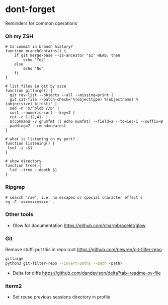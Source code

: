 # dont-forget
Reminders for common operations

### Oh my ZSH

```
# Is commit in branch history?
function branchContains() {
    if git merge-base --is-ancestor "$1" HEAD; then
        echo "Yes"
    else
        echo "No"
    fi
}

# list files in git by size
function gitlarge() {
  git rev-list --objects --all --missing=print |
  git cat-file --batch-check='%(objecttype) %(objectname) %(objectsize) %(rest)' |
  sed -n 's/^blob //p' |
  sort --numeric-sort --key=2 |
  cut -c 1-12,41- |
  $(command -v gnumfmt || echo numfmt) --field=2 --to=iec-i --suffix=B --padding=7 --round=nearest
}

# what is listening on my port?
function listening() {
 lsof -i :$1
}

# show directory
function tree(){
  lsd --tree --depth $1
}
```

### Ripgrep

```
# search 'raw', i.e. no escapes or special character effect s
rg -F 'xxxxxxxxxxxx' .
```

### Other tools

- Glow for documentation https://github.com/charmbracelet/glow


### Git

Remove stuff: put this in repo root https://github.com/newren/git-filter-repo

```bash
gitlarge
python3 git-filter-repo --invert-paths --path <path>
```

- Delta for diffs https://github.com/dandavison/delta?tab=readme-ov-file

### Iterm2

- Set reuse previous sessions directory in profile






